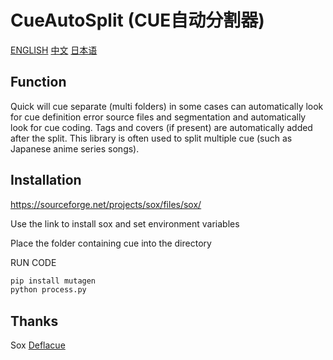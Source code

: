 # CueAutoSplit (CUE自动分割器)
[ENGLISH](https://github.com/itoukou1/CueAutoSplit/blob/main/README.md "ENGLISH")	[中文](https://github.com/itoukou1/CueAutoSplit/blob/main/README_CN.md "中文")	[日本语](https://github.com/itoukou1/CueAutoSplit/blob/main/README_JA.md "日本语")

## Function
Quick will cue separate (multi folders) in some cases can automatically look for cue definition error source files and segmentation and automatically look for cue coding. Tags and covers (if present) are automatically added after the split. This library is often used to split multiple cue (such as Japanese anime series songs).

## Installation
https://sourceforge.net/projects/sox/files/sox/

Use the link to install sox and set environment variables

Place the folder containing cue into the directory

RUN CODE
```python
pip install mutagen
python process.py
```



## Thanks
Sox
[Deflacue](https://github.com/idlesign/deflacue/ "Deflacue")





